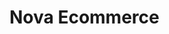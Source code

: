 # Nova Ecommerce

<!-- 
cap. Frontend Frameworks (vue):

<template> html </templete>
<script> JavaScript </script> 

componentes: @click="functionName"  -->

